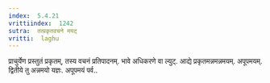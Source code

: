 ```yaml
---
index:  5.4.21
vrittiindex:  1242
sutra:  तत्प्रकृतवचने मयट्
vritti:  laghu 
---
```


प्राचुर्येण प्रस्तुतं प्रकृतम्, तस्य वचनं प्रतिपादनम्. भावे अधिकरणे वा ल्युट्. आद्ये प्रकृतमन्नमन्नमयम्. अपूपमयम्. द्वितीये तु अन्नमयो यज्ञः. अपूपमयं पर्व..

